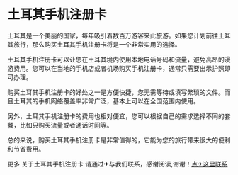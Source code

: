 # 土耳其手机注册卡

土耳其是一个美丽的国家，每年吸引着数百万游客来此旅游。如果您计划前往土耳其旅行，那么购买土耳其手机注册卡将是一个非常实用的选择。

土耳其手机注册卡可以让您在土耳其境内使用本地电话号码和流量，避免高昂的漫游费用。您可以在当地的手机店或者机场购买手机注册卡，通常只需要出示护照即可办理。

购买土耳其手机注册卡的好处之一是方便快捷，您无需等待或填写繁琐的文件。而且土耳其的手机网络覆盖率非常广泛，基本上可以在全国范围内使用。

另外，土耳其手机注册卡的费用也相对便宜，您可以根据自己的需求选择不同的套餐，比如只购买流量或者通话时间等。

总的来说，购买土耳其手机注册卡是非常值得的，它能为您的旅行带来很大的便利和节省费用。

更多 关于土耳其手机注册卡 请通过✈与我们联系，感谢阅读,谢谢！[点✈这里联系](https://c.k02.cc)